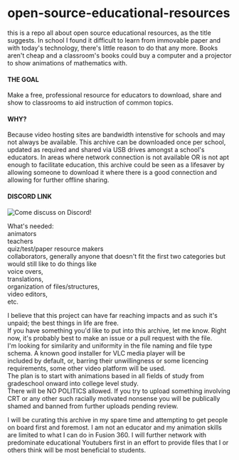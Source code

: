 # open-source-educational-resources
this is a repo all about open source educational resources, as the title suggests. In school I found it difficult to learn from immovable paper and with today's technology, there's little reason to do that any more. Books aren't cheap and a classroom's books could buy a computer and a projector to show animations of mathematics with.


#### THE GOAL
Make a free, professional resource for educators to download, share and show to classrooms to aid instruction of common topics.  

#### WHY?
Because video hosting sites are bandwidth intenstive for schools and may not always be available. This archive can be downloaded once per school, updated as required and shared via USB drives amongst a school's educators. In areas where network connection is not available OR is not apt enough to facilitate education, this archive could be seen as a lifesaver by allowing someone to download it where there is a good connection and allowing for further offline sharing.  

#### DISCORD LINK
![Come discuss on Discord!](https://discord.gg/YyNjzCszZt)

What's needed:  
  animators  
  teachers  
  quiz/test/paper resource makers  
  collaborators, generally anyone that doesn't fit the first two categories but would still like to do things like  
    voice overs,  
    translations,  
    organization of files/structures,  
    video editors,  
    etc.  
    
I believe that this project can have far reaching impacts and as such it's unpaid; the best things in life are free.  
If you have something you'd like to put into this archive, let me know. Right now, it's probably best to make an issue or a pull request with the file.  
I'm looking for similarity and uniformity in the file naming and file type schema. A known good installer for VLC media player will be  
included by default, or, barring their unwillingness or some licencing requirements, some other video platform will be used.  
The plan is to start with animations based in all fields of study from gradeschool onward into college level study.  
There will be NO POLITICS allowed. If you try to upload something involving CRT or any other such racially motivated nonsense you will be publically shamed and banned from further uploads pending review.  

I will be curating this archive in my spare time and attempting to get people on board first and foremost. I am not an educator and my animation skills are limited to what I can do in Fusion 360. I will further network with predominate educational Youtubers first in an effort to provide files that I or others think will be most beneficial to students.  
